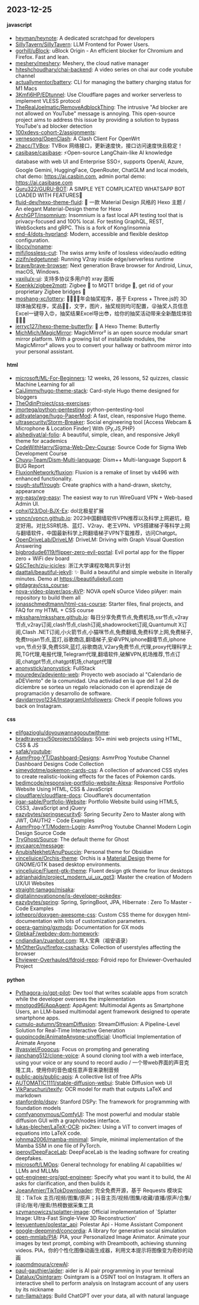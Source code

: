 ## 2023-12-25

#### javascript
* [heyman/heynote](https://github.com/heyman/heynote): A dedicated scratchpad for developers
* [SillyTavern/SillyTavern](https://github.com/SillyTavern/SillyTavern): LLM Frontend for Power Users.
* [gorhill/uBlock](https://github.com/gorhill/uBlock): uBlock Origin - An efficient blocker for Chromium and Firefox. Fast and lean.
* [meshery/meshery](https://github.com/meshery/meshery): Meshery, the cloud native manager
* [hiteshchoudhary/chai-backend](https://github.com/hiteshchoudhary/chai-backend): A video series on chai aur code youtube channel
* [actuallymentor/battery](https://github.com/actuallymentor/battery): CLI for managing the battery charging status for M1 Macs
* [3Kmfi6HP/EDtunnel](https://github.com/3Kmfi6HP/EDtunnel): Use Cloudflare pages and worker serverless to implement VLESS protocol
* [TheRealJoelmatic/RemoveAdblockThing](https://github.com/TheRealJoelmatic/RemoveAdblockThing): The intrusive "Ad blocker are not allowed on YouTube" message is annoying. This open-source project aims to address this issue by providing a solution to bypass YouTube's ad blocker detection
* [100xdevs-cohort-2/assignments](https://github.com/100xdevs-cohort-2/assignments): 
* [vernesong/OpenClash](https://github.com/vernesong/OpenClash): A Clash Client For OpenWrt
* [2hacc/TVBox](https://github.com/2hacc/TVBox): TVBox 网络接口，更新速度快，接口访问速度快且稳定！
* [casibase/casibase](https://github.com/casibase/casibase): ⚡️Open-source LangChain-like AI knowledge database with web UI and Enterprise SSO⚡️, supports OpenAI, Azure, Google Gemini, HuggingFace, OpenRouter, ChatGLM and local models, chat demo: https://ai.casbin.com, admin portal demo: https://ai.casibase.com
* [Guru322/GURU-BOT](https://github.com/Guru322/GURU-BOT): A SIMPLE YET COMPLICATED WHATSAPP BOT LOADED WITH FEATURES🚩
* [fluid-dev/hexo-theme-fluid](https://github.com/fluid-dev/hexo-theme-fluid): 🌊 一款 Material Design 风格的 Hexo 主题 / An elegant Material-Design theme for Hexo
* [ArchGPT/insomnium](https://github.com/ArchGPT/insomnium): Insomnium is a fast local API testing tool that is privacy-focused and 100% local. For testing GraphQL, REST, WebSockets and gRPC. This is a fork of Kong/insomnia
* [end-4/dots-hyprland](https://github.com/end-4/dots-hyprland): Modern, accessible and flexible desktop configuration.
* [libccy/noname](https://github.com/libccy/noname): 
* [mifi/lossless-cut](https://github.com/mifi/lossless-cut): The swiss army knife of lossless video/audio editing
* [zizifn/edgetunnel](https://github.com/zizifn/edgetunnel): Running V2ray inside edge/serverless runtime
* [brave/brave-browser](https://github.com/brave/brave-browser): Next generation Brave browser for Android, Linux, macOS, Windows.
* [vaxilu/x-ui](https://github.com/vaxilu/x-ui): 支持多协议多用户的 xray 面板
* [Koenkk/zigbee2mqtt](https://github.com/Koenkk/zigbee2mqtt): Zigbee 🐝 to MQTT bridge 🌉, get rid of your proprietary Zigbee bridges 🔨
* [moshang-xc/lottery](https://github.com/moshang-xc/lottery): 🎉🌟✨🎈年会抽奖程序，基于 Express + Three.js的 3D 球体抽奖程序，奖品🧧🎁，文字，图片，抽奖规则均可配置，😜抽奖人员信息Excel一键导入😍，抽奖结果Excel导出😎，给你的抽奖活动带来全新酷炫体验🚀🚀🚀
* [jerryc127/hexo-theme-butterfly](https://github.com/jerryc127/hexo-theme-butterfly): 🦋 A Hexo Theme: Butterfly
* [MichMich/MagicMirror](https://github.com/MichMich/MagicMirror): MagicMirror² is an open source modular smart mirror platform. With a growing list of installable modules, the MagicMirror² allows you to convert your hallway or bathroom mirror into your personal assistant.

#### html
* [microsoft/ML-For-Beginners](https://github.com/microsoft/ML-For-Beginners): 12 weeks, 26 lessons, 52 quizzes, classic Machine Learning for all
* [CaiJimmy/hugo-theme-stack](https://github.com/CaiJimmy/hugo-theme-stack): Card-style Hugo theme designed for bloggers
* [TheOdinProject/css-exercises](https://github.com/TheOdinProject/css-exercises): 
* [jmortega/python-pentesting](https://github.com/jmortega/python-pentesting): python-pentesting-tool
* [adityatelange/hugo-PaperMod](https://github.com/adityatelange/hugo-PaperMod): A fast, clean, responsive Hugo theme.
* [ultrasecurity/Storm-Breaker](https://github.com/ultrasecurity/Storm-Breaker): Social engineering tool [Access Webcam & Microphone & Location Finder] With {Py,JS,PHP}
* [alshedivat/al-folio](https://github.com/alshedivat/al-folio): A beautiful, simple, clean, and responsive Jekyll theme for academics
* [CodeWithHarry/Sigma-Web-Dev-Course](https://github.com/CodeWithHarry/Sigma-Web-Dev-Course): Source Code for Sigma Web Development Course
* [Chuyu-Team/Dism-Multi-language](https://github.com/Chuyu-Team/Dism-Multi-language): Dism++ Multi-language Support & BUG Report
* [FluxionNetwork/fluxion](https://github.com/FluxionNetwork/fluxion): Fluxion is a remake of linset by vk496 with enhanced functionality.
* [rough-stuff/rough](https://github.com/rough-stuff/rough): Create graphics with a hand-drawn, sketchy, appearance
* [wg-easy/wg-easy](https://github.com/wg-easy/wg-easy): The easiest way to run WireGuard VPN + Web-based Admin UI.
* [cphxj123/Dol-BJX-Ex](https://github.com/cphxj123/Dol-BJX-Ex): dol北极星扩展
* [vpncn/vpncn.github.io](https://github.com/vpncn/vpncn.github.io): 2023中国翻墙软件VPN推荐以及科学上网避坑，稳定好用。对比SSR机场、蓝灯、V2ray、老王VPN、VPS搭建梯子等科学上网与翻墙软件，中国最新科学上网翻墙梯子VPN下载推荐，访问Chatgpt。
* [OpenDriveLab/DriveLM](https://github.com/OpenDriveLab/DriveLM): DriveLM: Driving with Graph Visual Question Answering
* [bigbrodude6119/flipper-zero-evil-portal](https://github.com/bigbrodude6119/flipper-zero-evil-portal): Evil portal app for the flipper zero + WiFi dev board
* [QSCTech/zju-icicles](https://github.com/QSCTech/zju-icicles): 浙江大学课程攻略共享计划
* [daattali/beautiful-jekyll](https://github.com/daattali/beautiful-jekyll): ✨ Build a beautiful and simple website in literally minutes. Demo at https://beautifuljekyll.com
* [gitdagray/css_course](https://github.com/gitdagray/css_course): 
* [nova-video-player/aos-AVP](https://github.com/nova-video-player/aos-AVP): NOVA opeN sOurce Video plAyer: main repository to build them all
* [jonasschmedtmann/html-css-course](https://github.com/jonasschmedtmann/html-css-course): Starter files, final projects, and FAQ for my HTML + CSS course
* [mksshare/mksshare.github.io](https://github.com/mksshare/mksshare.github.io): 每日分享免费节点,免费机场,ssr节点,v2ray节点,v2ray订阅,clash节点,clash订阅,shadowrocket订阅,Quantumult X订阅,Clash .NET订阅,小火箭节点,小猫咪节点,免费翻墙,免费科学上网,免费梯子,免费trojan节点,蓝灯,谷歌商店,翻墙梯子,安卓VPN,iphone翻墙节点,iphone vpn,节点分享,免费SSR,蓝灯,谷歌商店,V2ary免费节点,代理,proxy代理科学上网,TG代理,电报代理,Telegram代理,翻墙软件,破解VPN,机场推荐,节点订阅,chatgpt节点,chatgpt机场,chatgpt代理
* [anonystick/anonystick](https://github.com/anonystick/anonystick): FullStack
* [mouredev/adeviento-web](https://github.com/mouredev/adeviento-web): Proyecto web asociado al "Calendario de aDEViento" de la comunidad. Una actividad en la que del 1 al 24 de diciembre se sortea un regalo relacionado con el aprendizaje de programación y desarrollo de software.
* [davidarroyo1234/InstagramUnfollowers](https://github.com/davidarroyo1234/InstagramUnfollowers): Check if people follows you back on Instagram.

#### css
* [elifgazioglu/doyouwannagooutwithme](https://github.com/elifgazioglu/doyouwannagooutwithme): 
* [bradtraversy/50projects50days](https://github.com/bradtraversy/50projects50days): 50+ mini web projects using HTML, CSS & JS
* [safak/youtube](https://github.com/safak/youtube): 
* [AsmrProg-YT/Dashboard-Designs](https://github.com/AsmrProg-YT/Dashboard-Designs): AsmrProg Youtube Channel Dashboard Designs Code Collection
* [simeydotme/pokemon-cards-css](https://github.com/simeydotme/pokemon-cards-css): A collection of advanced CSS styles to create realistic-looking effects for the faces of Pokemon cards.
* [bedimcode/responsive-portfolio-website-Alexa](https://github.com/bedimcode/responsive-portfolio-website-Alexa): Responsive Portfolio Website Using HTML, CSS & JavaScript
* [cloudflare/cloudflare-docs](https://github.com/cloudflare/cloudflare-docs): Cloudflare’s documentation
* [jigar-sable/Portfolio-Website](https://github.com/jigar-sable/Portfolio-Website): Portfolio Website build using HTML5, CSS3, JavaScript and jQuery
* [eazybytes/springsecurity6](https://github.com/eazybytes/springsecurity6): Spring Security Zero to Master along with JWT, OAUTH2 - Code Examples
* [AsmrProg-YT/Modern-Login](https://github.com/AsmrProg-YT/Modern-Login): AsmrProg Youtube Channel Modern Login Design Source Code
* [TryGhost/Source](https://github.com/TryGhost/Source): The default theme for Ghost
* [jeycaarce/message](https://github.com/jeycaarce/message): 
* [AnubisNekhet/AnuPpuccin](https://github.com/AnubisNekhet/AnuPpuccin): Personal theme for Obsidian
* [vinceliuice/Orchis-theme](https://github.com/vinceliuice/Orchis-theme): Orchis is a [Material Design](https://material.io) theme for GNOME/GTK based desktop environments.
* [vinceliuice/Fluent-gtk-theme](https://github.com/vinceliuice/Fluent-gtk-theme): Fluent design gtk theme for linux desktops
* [adrianhajdin/project_modern_ui_ux_gpt3](https://github.com/adrianhajdin/project_modern_ui_ux_gpt3): Master the creation of Modern UX/UI Websites
* [straight-tamago/misaka](https://github.com/straight-tamago/misaka): 
* [digitalinnovationone/js-developer-pokedex](https://github.com/digitalinnovationone/js-developer-pokedex): 
* [eazybytes/spring](https://github.com/eazybytes/spring): Spring, SpringBoot, JPA, Hibernate : Zero To Master - Code Examples
* [jothepro/doxygen-awesome-css](https://github.com/jothepro/doxygen-awesome-css): Custom CSS theme for doxygen html-documentation with lots of customization parameters.
* [opera-gaming/gxmods](https://github.com/opera-gaming/gxmods): Documentation for GX mods
* [GlebkaF/webdev-dom-homework](https://github.com/GlebkaF/webdev-dom-homework): 
* [cndiandian/zuanbot.com](https://github.com/cndiandian/zuanbot.com): 骂人宝典（祖安语录）
* [MrOtherGuy/firefox-csshacks](https://github.com/MrOtherGuy/firefox-csshacks): Collection of userstyles affecting the browser
* [Ehviewer-Overhauled/fdroid-repo](https://github.com/Ehviewer-Overhauled/fdroid-repo): Fdroid repo for Ehviewer-Overhauled Project

#### python
* [Pythagora-io/gpt-pilot](https://github.com/Pythagora-io/gpt-pilot): Dev tool that writes scalable apps from scratch while the developer oversees the implementation
* [mnotgod96/AppAgent](https://github.com/mnotgod96/AppAgent): AppAgent: Multimodal Agents as Smartphone Users, an LLM-based multimodal agent framework designed to operate smartphone apps.
* [cumulo-autumn/StreamDiffusion](https://github.com/cumulo-autumn/StreamDiffusion): StreamDiffusion: A Pipeline-Level Solution for Real-Time Interactive Generation
* [guoqincode/AnimateAnyone-unofficial](https://github.com/guoqincode/AnimateAnyone-unofficial): Unofficial Implementation of Animate Anyone
* [lllyasviel/Fooocus](https://github.com/lllyasviel/Fooocus): Focus on prompting and generating
* [jianchang512/clone-voice](https://github.com/jianchang512/clone-voice): A sound cloning tool with a web interface, using your voice or any sound to record audio / 一个带web界面的声音克隆工具，使用你的音色或任意声音来录制音频
* [public-apis/public-apis](https://github.com/public-apis/public-apis): A collective list of free APIs
* [AUTOMATIC1111/stable-diffusion-webui](https://github.com/AUTOMATIC1111/stable-diffusion-webui): Stable Diffusion web UI
* [VikParuchuri/texify](https://github.com/VikParuchuri/texify): OCR model for math that outputs LaTeX and markdown
* [stanfordnlp/dspy](https://github.com/stanfordnlp/dspy): Stanford DSPy: The framework for programming with foundation models
* [comfyanonymous/ComfyUI](https://github.com/comfyanonymous/ComfyUI): The most powerful and modular stable diffusion GUI with a graph/nodes interface.
* [lukas-blecher/LaTeX-OCR](https://github.com/lukas-blecher/LaTeX-OCR): pix2tex: Using a ViT to convert images of equations into LaTeX code.
* [johnma2006/mamba-minimal](https://github.com/johnma2006/mamba-minimal): Simple, minimal implementation of the Mamba SSM in one file of PyTorch.
* [iperov/DeepFaceLab](https://github.com/iperov/DeepFaceLab): DeepFaceLab is the leading software for creating deepfakes.
* [microsoft/LMOps](https://github.com/microsoft/LMOps): General technology for enabling AI capabilities w/ LLMs and MLLMs
* [gpt-engineer-org/gpt-engineer](https://github.com/gpt-engineer-org/gpt-engineer): Specify what you want it to build, the AI asks for clarification, and then builds it.
* [JoeanAmier/TikTokDownloader](https://github.com/JoeanAmier/TikTokDownloader): 完全免费开源，基于 Requests 模块实现：TikTok 主页/视频/图集/原声；抖音主页/视频/图集/收藏/直播/原声/合集/评论/账号/搜索/热榜数据采集工具
* [szymanowiczs/splatter-image](https://github.com/szymanowiczs/splatter-image): Official implementation of `Splatter Image: Ultra-Fast Single-View 3D Reconstruction'
* [leeyuentuen/polestar_api](https://github.com/leeyuentuen/polestar_api): Polestar Api - Home Assistant Component
* [google-deepmind/concordia](https://github.com/google-deepmind/concordia): A library for generative social simulation
* [open-mmlab/PIA](https://github.com/open-mmlab/PIA): PIA, your Personalized Image Animator. Animate your images by text prompt, combing with Dreambooth, achieving stunning videos. PIA，你的个性化图像动画生成器，利用文本提示将图像变为奇妙的动画
* [joaomdmoura/crewAI](https://github.com/joaomdmoura/crewAI): 
* [paul-gauthier/aider](https://github.com/paul-gauthier/aider): aider is AI pair programming in your terminal
* [Datalux/Osintgram](https://github.com/Datalux/Osintgram): Osintgram is a OSINT tool on Instagram. It offers an interactive shell to perform analysis on Instagram account of any users by its nickname
* [run-llama/rags](https://github.com/run-llama/rags): Build ChatGPT over your data, all with natural language
